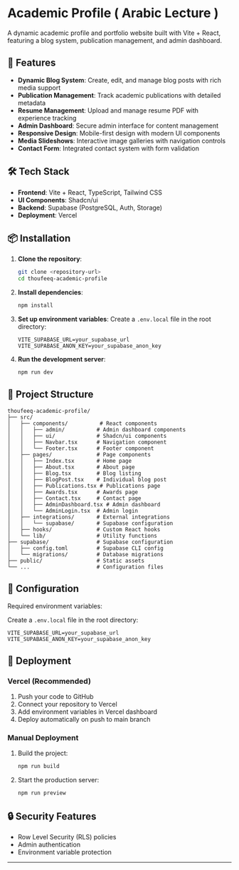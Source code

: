# Academic Profile ( Arabic Lecture )
  
  A dynamic academic profile and portfolio website built with Vite + React, featuring a blog system, publication management, and admin dashboard.

  ## 🚀 Features

  - **Dynamic Blog System**: Create, edit, and manage blog posts with rich media support
  - **Publication Management**: Track academic publications with detailed metadata
  - **Resume Management**: Upload and manage resume PDF with experience tracking
  - **Admin Dashboard**: Secure admin interface for content management
  - **Responsive Design**: Mobile-first design with modern UI components
  - **Media Slideshows**: Interactive image galleries with navigation controls
  - **Contact Form**: Integrated contact system with form validation

  ## 🛠️ Tech Stack

  - **Frontend**: Vite + React, TypeScript, Tailwind CSS
  - **UI Components**: Shadcn/ui
  - **Backend**: Supabase (PostgreSQL, Auth, Storage)
  - **Deployment**: Vercel

  ## 📦 Installation

  1. **Clone the repository**:
     ```bash
     git clone <repository-url>
     cd thoufeeq-academic-profile
     ```

  2. **Install dependencies**:
     ```bash
     npm install
     ```

  3. **Set up environment variables**:
     Create a `.env.local` file in the root directory:
     ```env
     VITE_SUPABASE_URL=your_supabase_url
     VITE_SUPABASE_ANON_KEY=your_supabase_anon_key
     ```

  4. **Run the development server**:
     ```bash
     npm run dev
     ```

  ## 📁 Project Structure

  ```
  thoufeeq-academic-profile/
  ├── src/
  │   ├── components/          # React components
  │   │   ├── admin/          # Admin dashboard components
  │   │   ├── ui/             # Shadcn/ui components
  │   │   ├── Navbar.tsx      # Navigation component
  │   │   └── Footer.tsx      # Footer component
  │   ├── pages/              # Page components
  │   │   ├── Index.tsx       # Home page
  │   │   ├── About.tsx       # About page
  │   │   ├── Blog.tsx        # Blog listing
  │   │   ├── BlogPost.tsx    # Individual blog post
  │   │   ├── Publications.tsx # Publications page
  │   │   ├── Awards.tsx      # Awards page
  │   │   ├── Contact.tsx     # Contact page
  │   │   ├── AdminDashboard.tsx # Admin dashboard
  │   │   └── AdminLogin.tsx  # Admin login
  │   ├── integrations/       # External integrations
  │   │   └── supabase/       # Supabase configuration
  │   ├── hooks/              # Custom React hooks
  │   └── lib/                # Utility functions
  ├── supabase/               # Supabase configuration
  │   ├── config.toml         # Supabase CLI config
  │   └── migrations/         # Database migrations
  ├── public/                 # Static assets
  └── ...                     # Configuration files
  ```

  ## 🔧 Configuration

  Required environment variables:

  Create a `.env.local` file in the root directory:
  ```env
  VITE_SUPABASE_URL=your_supabase_url
  VITE_SUPABASE_ANON_KEY=your_supabase_anon_key
  ```

  ## 🚀 Deployment

  ### Vercel (Recommended)

  1. Push your code to GitHub
  2. Connect your repository to Vercel
  3. Add environment variables in Vercel dashboard
  4. Deploy automatically on push to main branch

  ### Manual Deployment

  1. Build the project:
     ```bash
     npm run build
     ```
  2. Start the production server:
     ```bash
     npm run preview
     ```

  ## 🔒 Security Features

  - Row Level Security (RLS) policies
  - Admin authentication
  - Environment variable protection

  ---
